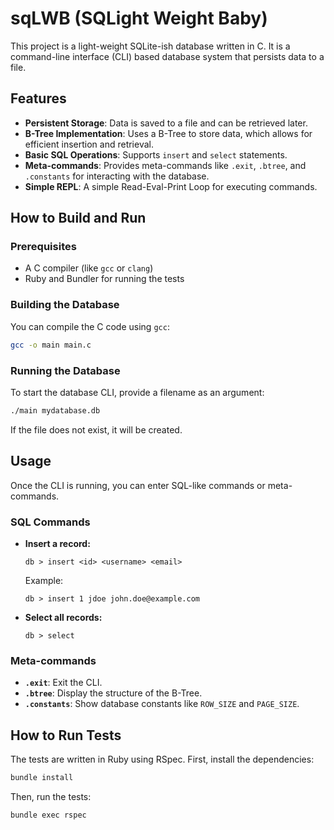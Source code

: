 # sqLWB (SQLight Weight Baby)

This project is a light-weight SQLite-ish database written in C. It is a command-line interface (CLI) based database system that persists data to a file.

## Features

*   **Persistent Storage**: Data is saved to a file and can be retrieved later.
*   **B-Tree Implementation**: Uses a B-Tree to store data, which allows for efficient insertion and retrieval.
*   **Basic SQL Operations**: Supports `insert` and `select` statements.
*   **Meta-commands**: Provides meta-commands like `.exit`, `.btree`, and `.constants` for interacting with the database.
*   **Simple REPL**: A simple Read-Eval-Print Loop for executing commands.

## How to Build and Run

### Prerequisites

*   A C compiler (like `gcc` or `clang`)
*   Ruby and Bundler for running the tests

### Building the Database

You can compile the C code using `gcc`:

```bash
gcc -o main main.c
```

### Running the Database

To start the database CLI, provide a filename as an argument:

```bash
./main mydatabase.db
```

If the file does not exist, it will be created.

## Usage

Once the CLI is running, you can enter SQL-like commands or meta-commands.

### SQL Commands

*   **Insert a record:**

    ```
    db > insert <id> <username> <email>
    ```

    Example:

    ```
    db > insert 1 jdoe john.doe@example.com
    ```

*   **Select all records:**

    ```
    db > select
    ```

### Meta-commands

*   **`.exit`**: Exit the CLI.
*   **`.btree`**: Display the structure of the B-Tree.
*   **`.constants`**: Show database constants like `ROW_SIZE` and `PAGE_SIZE`.

## How to Run Tests

The tests are written in Ruby using RSpec. First, install the dependencies:

```bash
bundle install
```

Then, run the tests:

```bash
bundle exec rspec
```
